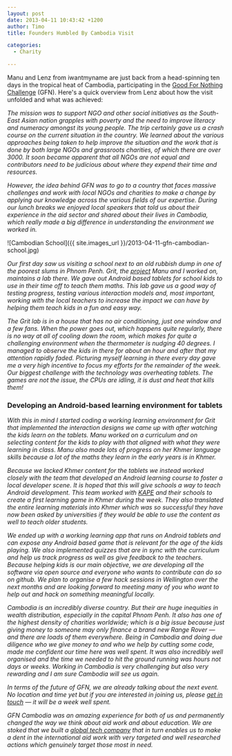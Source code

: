 ```yaml
---
layout: post
date: 2013-04-11 10:43:42 +1200
author: Timo
title: Founders Humbled By Cambodia Visit

categories:
  - Charity

---
```


Manu and Lenz from iwantmyname are just back from a head-spinning ten days in the tropical heat of Cambodia, participating in the [Good For Nothing Challenge](http://www.gfnchallenge.org/) (GFN). Here's a quick overview from Lenz about how the visit unfolded and what was achieved:

_The mission was to support NGO and other social initiatives as the South-East Asian nation grapples with poverty and the need to improve literacy and numeracy amongst its young people. The trip certainly gave us a crash course on the current situation in the country. We learned about the various approaches being taken to
help improve the situation and the work that is done by both large NGOs and grassroots charities, of which there are over 3000. It soon became apparent that all NGOs are not equal and contributors need to be judicious about where they expend their time and resources._

_However, the idea behind GFN was to go to a country that faces massive challenges
and work with local NGOs and charities to make a change by applying our knowledge across the various fields of our expertise. During our lunch breaks we enjoyed local
speakers that told us about their experience in the aid sector and shared about their
lives in Cambodia, which really made a big difference in understanding
the environment we worked in._

![Cambodian School]({{ site.images_url }}/2013-04-11-gfn-cambodian-school.jpg)

_Our first day saw us visiting a school next to an old rubbish dump in
one of the poorest slums in Phnom Penh. Grit, the [project](http://www.gritlearning.com/what-is-grit.html) Manu and I worked on,
maintains a lab there. We gave out Android based tablets for school kids to use
in their time off to teach them maths. This lab gave us a good
way of testing progress, testing various interaction models and, most
important, working with the local teachers to increase the impact we can
have by helping them teach kids in a fun and easy way._

_The Grit lab is in a house that has no air conditioning, just one window and a
few fans. When the power goes out, which happens quite regularly, there
is no way at all of cooling down the room, which makes for quite a challenging
environment when the thermometer is nudging 40 degrees. I managed to
observe the kids in there for about an hour and after that my attention
rapidly faded. Picturing myself learning in there every day gave me a
very high incentive to focus my efforts for the remainder of the week. Our biggest challenge with the technology was overheating tablets. The games are not the issue, the CPUs are idling, it is dust and heat that
kills them!_

### Developing an Android-based learning environment for tablets

_With this in mind I started coding a working learning environment for
Grit that implemented the interaction designs we came up with after
watching the kids learn on the tablets. Manu worked on a curriculum and
on selecting content for the kids to play with that aligned with what they
were learning in class. Manu also made lots of progress on her Khmer language skills
because a lot of the maths they learn in the early years is in Khmer._

_Because we lacked Khmer content for the tablets we instead worked closely with
the team that developed an Android learning course to foster a local
developer scene. It is hoped that this will give schools a way to teach Android development.
This team worked with [KAPE](http://www.kapekh.org/) and their schools to create a first
learning game in Khmer during the week. They also translated the entire
learning materials into Khmer which was so successful they have now been asked by universities if
they would be able to use the content as well to teach older students._

_We ended up with a working learning app that runs on Android tablets and
can expose any Android based game that is relevant for the age of the
kids playing. We also implemented quizzes that are in sync with the
curriculum and help us track progress as well as give feedback to the
teachers. Because helping kids is our main objective, we are developing
all the software via open source and everyone who wants to contribute can do
so on github. We plan to organise a few hack sessions in Wellington over
the next months and are looking forward to meeting many of you who want to
help out and hack on something meaningful locally._

_Cambodia is an incredibly diverse country. But their are huge inequities in wealth distribution, especially in
the capital Phnom Penh. It also has one of the highest density of
charities worldwide; which is a big issue because just giving money to
someone may only finance a brand new Range Rover &mdash; and there are loads
of them everywhere. Being in Cambodia and doing due diligence who we
give money to and who we help by cutting some code, made me confident our
time here was well spent. It was also incredibly well organised and the
time we needed to hit the ground running was hours not days or weeks.
Working in Cambodia is very challenging but also very rewarding and I am
sure Cambodia will see us again._

_In terms of the future of GFN, we are already talking about the next
event. No location and time yet but if you are interested in joining us,
please [get in touch](https://iwantmyname.com/support) &mdash; it will be a week well spent._

_GFN Cambodia was an amazing experience for both of us and permanently
changed the way we think about aid work and about education. We are
stoked that we built a [global tech company](https://iwantmyname.com/) that in turn enables us to make a dent in the
international aid work with very targeted and well researched actions which genuinely target those most in need._
